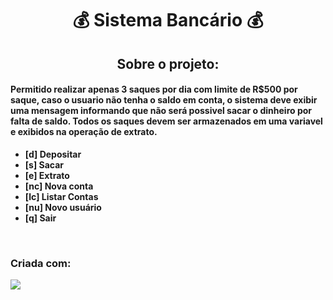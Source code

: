 # <center> 💰 <strong>Sistema Bancário</strong> 💰

## <strong><center>Sobre o projeto: 
#### Permitido realizar apenas 3 saques por dia com limite de R$500 por saque, caso o usuario não tenha o saldo em conta, o sistema deve exibir uma mensagem informando que não será possivel sacar o dinheiro por falta de saldo. Todos os saques devem ser armazenados em uma variavel e exibidos na operação de extrato.

<ul>
  <li>[d] Depositar</li>
  <li>[s] Sacar</li>
  <li>[e] Extrato</li>
  <li>[nc] Nova conta </li>
  <li>[lc] Listar Contas </li>
  <li>[nu] Novo usuário </li>
  <li>[q] Sair
   

</ul>

<br>

### Criada com: 

![](https://img.shields.io/badge/Python-3776AB?style=for-the-badge&logo=python&logoColor=white) 
